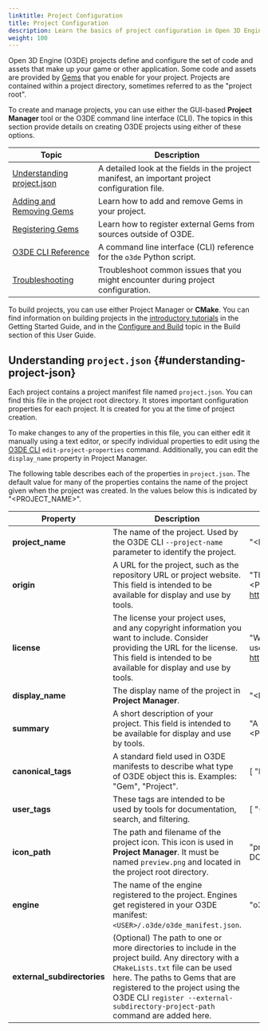 ```yaml
---
linktitle: Project Configuration
title: Project Configuration
description: Learn the basics of project configuration in Open 3D Engine, and get the details on the Project Manager and O3DE CLI tools.
weight: 100
---
```


Open 3D Engine (O3DE) projects define and configure the set of code and assets that make up your game or other application. Some code and assets are provided by [Gems](/docs/user-guide/gems) that you enable for your project. Projects are contained within a project directory, sometimes referred to as the "project root".

To create and manage projects, you can use either the GUI-based **Project Manager** tool or the O3DE command line interface (CLI). The topics in this section provide details on creating O3DE projects using either of these options.

| Topic | Description |
| - | - |
| [Understanding project.json](#understanding-project-json) | A detailed look at the fields in the project manifest, an important project configuration file. |
| [Adding and Removing Gems](add-remove-gems/) | Learn how to add and remove Gems in your project. | 
| [Registering Gems](register-gems/) | Learn how to register external Gems from sources outside of O3DE. |
| [O3DE CLI Reference](cli-reference/) | A command line interface (CLI) reference for the `o3de` Python script.
| [Troubleshooting](troubleshooting/) | Troubleshoot common issues that you might encounter during project configuration. |

To build projects, you can use either Project Manager or **CMake**. You can find information on building projects in the [introductory tutorials](/docs/welcome-guide/create/) in the Getting Started Guide, and in the [Configure and Build](/docs/user-guide/build/configure-and-build) topic in the Build section of this User Guide.

## Understanding `project.json` {#understanding-project-json}

Each project contains a project manifest file named `project.json`. You can find this file in the project root directory. It stores important configuration properties for each project. It is created for you at the time of project creation.

To make changes to any of the properties in this file, you can either edit it manually using a text editor, or specify individual properties to edit using the [O3DE CLI](./cli-reference) `edit-project-properties` command. Additionally, you can edit the `display_name` property in Project Manager.

The following table describes each of the properties in `project.json`. The default value for many of the properties contains the name of the project given when the project was created. In the values below this is indicated by "<PROJECT_NAME>".

| Property | Description | Default |
| --- | --- | --- |
| **project_name** | The name of the project. Used by the O3DE CLI `--project-name` parameter to identify the project. | "<PROJECT_NAME>" |
| **origin** | A URL for the project, such as the repository URL or project website. This field is intended to be available for display and use by tools. | "The primary repo for <PROJECT_NAME> goes here: i.e. http://www.mydomain.com" |
| **license** | The license your project uses, and any copyright information you want to include. Consider providing the URL for the license. This field is intended to be available for display and use by tools. | "What license <PROJECT_NAME> uses goes here: i.e. https://opensource.org/licenses/MIT" |
| **display_name** | The display name of the project in **Project Manager**. | "<PROJECT_NAME>" |
| **summary** | A short description of your project. This field is intended to be available for display and use by tools. | "A short description of <PROJECT_NAME>." |
| **canonical_tags** | A standard field used in O3DE manifests to describe what type of O3DE object this is. Examples: "Gem", "Project". | [ "Project" ] |
| **user_tags** | These tags are intended to be used by tools for documentation, search, and filtering. | [ "<PROJECT_NAME>" ] |
| **icon_path** | The path and filename of the project icon. This icon is used in **Project Manager**. It must be named `preview.png` and located in the project root directory. | "preview.png" <br> DO NOT CHANGE! |
| **engine** | The name of the engine registered to the project. Engines get registered in your O3DE manifest: `<USER>/.o3de/o3de_manifest.json`. | "o3de" |
| **external_subdirectories** | (Optional) The path to one or more directories to include in the project build. Any directory with a `CMakeLists.txt` file can be used here. The paths to Gems that are registered to the project using the O3DE CLI `register --external-subdirectory-project-path` command are added here. | |
